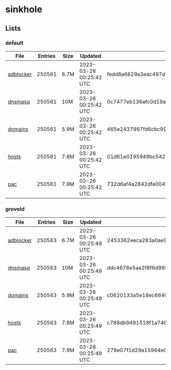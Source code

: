 # sinkhole

## Lists

### default

|File|Entries|Size|Updated|Hash|
|-|-|-|-|-|
|[adblocker](https://raw.githubusercontent.com/groveld/sinkhole/lists/default/adblocker.txt)|250561|6.7M|2023-03-26 00:25:42 UTC|fedd8a6629a3eac497d34dda04db8778ac87b148356f7817cee48e78c820637c|
|[dnsmasq](https://raw.githubusercontent.com/groveld/sinkhole/lists/default/dnsmasq.txt)|250561|10M|2023-03-26 00:25:42 UTC|0c7477eb136afc0d19a3f4ac8f5dab95160f0ec516bbcc39c1d987611f151214|
|[domains](https://raw.githubusercontent.com/groveld/sinkhole/lists/default/domains.txt)|250561|5.9M|2023-03-26 00:25:42 UTC|465e2437997fd6cbc990aa99f1dde0eca57e523e99cf286f5562f43a5d471f8e|
|[hosts](https://raw.githubusercontent.com/groveld/sinkhole/lists/default/hosts.txt)|250561|7.8M|2023-03-26 00:25:42 UTC|01d61e0195949bc5427322c01b1250cc1d2f4a8baab049522585d3f25d21f62d|
|[pac](https://raw.githubusercontent.com/groveld/sinkhole/lists/default/pac.txt)|250561|7.9M|2023-03-26 00:25:42 UTC|732d6af4a2842dfe004f9494cf10cf107ade964451fb2164846223ec17c73551|

### groveld

|File|Entries|Size|Updated|Hash|
|-|-|-|-|-|
|[adblocker](https://raw.githubusercontent.com/groveld/sinkhole/lists/groveld/adblocker.txt)|250563|6.7M|2023-03-26 00:25:49 UTC|2453362eeca283a0ae9cb915b173fce1ab51411270ffbbff00ba8d69647d8524|
|[dnsmasq](https://raw.githubusercontent.com/groveld/sinkhole/lists/groveld/dnsmasq.txt)|250563|10M|2023-03-26 00:25:49 UTC|ddc4676e5ae2f8f6d9953636fe8ec221d1a43140c6be9fc550fd4b0ec99e41e8|
|[domains](https://raw.githubusercontent.com/groveld/sinkhole/lists/groveld/domains.txt)|250563|5.9M|2023-03-26 00:25:49 UTC|c0620133a5e18ec6640515af9901a7ca21b50363f4acf5643252e7ccbb47d876|
|[hosts](https://raw.githubusercontent.com/groveld/sinkhole/lists/groveld/hosts.txt)|250563|7.8M|2023-03-26 00:25:49 UTC|c788db9491518f1a746b123332172dec0598186f093f7e6960e9ca4cb26e9a5e|
|[pac](https://raw.githubusercontent.com/groveld/sinkhole/lists/groveld/pac.txt)|250563|7.9M|2023-03-26 00:25:49 UTC|278e07f1d29a15964e06a12f43aabdcabc561aa0c5d00d3512c24ecfbd5cd0ae|
